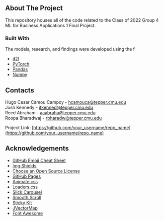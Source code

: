 <!-- ABOUT THE PROJECT -->
## About The Project

This repository houses all of the code related to the Class of 2022 Group 4 ML for Business Applications 1 Final Project.

### Built With

The models, research, and findings were developed using the f

* [d2l](http://d2l.ai/)
* [PyTorch](https://pytorch.org/)
* [Pandas](https://pandas.pydata.org/)
* [Numpy](https://numpy.org/)


<!-- CONTACT -->
## Contacts

Hugo Cesar Camou Campoy - hcamouca@tepper.cmu.edu <br>
Josh Kennedy - jtkenned@tepper.cmu.edu <br>
Reed Abraham - aaabraha@tepper.cmu.edu <br>
Roopa Bharadwaj - rbharadw@tepper.cmu.edu

Project Link: [https://github.com/your_username/repo_name](https://github.com/your_username/repo_name)



<!-- ACKNOWLEDGEMENTS -->
## Acknowledgements
* [GitHub Emoji Cheat Sheet](https://www.webpagefx.com/tools/emoji-cheat-sheet)
* [Img Shields](https://shields.io)
* [Choose an Open Source License](https://choosealicense.com)
* [GitHub Pages](https://pages.github.com)
* [Animate.css](https://daneden.github.io/animate.css)
* [Loaders.css](https://connoratherton.com/loaders)
* [Slick Carousel](https://kenwheeler.github.io/slick)
* [Smooth Scroll](https://github.com/cferdinandi/smooth-scroll)
* [Sticky Kit](http://leafo.net/sticky-kit)
* [JVectorMap](http://jvectormap.com)
* [Font Awesome](https://fontawesome.com)

